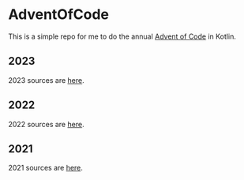 # AdventOfCode

This is a simple repo for me to do the annual [Advent of Code](https://adventofcode.com/) in Kotlin.

## 2023

2023 sources are [here](/src/main/kotlin/co/danhill/aoc/year2023).

## 2022

2022 sources are [here](/src/main/kotlin/co/danhill/aoc/year2022).

## 2021

2021 sources are [here](/src/main/kotlin/co/danhill/aoc/year2021).
